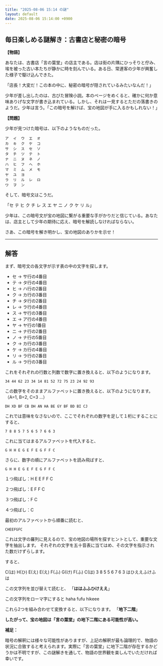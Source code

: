 ```yaml
---
title: "2025-08-06 15:14 の謎"
layout: default
date: 2025-08-06 15:14:00 +0900
---
```

## 毎日楽しめる謎解き：古書店と秘密の暗号

**【物語】**

あなたは、古書店「言の葉堂」の店主である。店は街の片隅にひっそりと佇み、埃を被った古い本たちが静かに時を刻んでいる。ある日、常連客の少年が興奮した様子で駆け込んできた。

「店長！大変だ！この本の中に、秘密の暗号が隠されているみたいなんだ！」

少年が差し出したのは、古びた冒険小説。本のページをめくると、確かに何か意味ありげな文字が書き込まれている。しかし、それは一見するとただの落書きのようだ。少年は言う。「この暗号を解けば、宝の地図が手に入るかもしれない！」

**【問題】**

少年が見つけた暗号は、以下のようなものだった。

```
ア  イ  ウ  エ  オ
カ  キ  ク  ケ  コ
サ  シ  ス  セ  ソ
タ  チ  ツ  テ  ト
ナ  ニ  ヌ  ネ  ノ
ハ  ヒ  フ  ヘ  ホ
マ  ミ  ム  メ  モ
ヤ  ユ  ヨ
ラ  リ  ル  レ  ロ
ワ  ヲ  ン
```

そして、暗号文はこうだ。

「セ テ  ヒ ク  チ レ  ス エ  ヤ  ニ ノ  ク ケ  リ ル」

少年は、この暗号文が宝の地図に繋がる重要な手がかりだと信じている。あなたは、店主として少年の期待に応え、暗号を解読しなければならない。

さあ、この暗号を解き明かし、宝の地図のありかを示せ！

---

## 解答

まず、暗号文の各文字が示す表の中の文字を探します。

*   セ → サ行の4番目
*   テ → タ行の4番目
*   ヒ → ハ行の2番目
*   ク → カ行の3番目
*   チ → タ行の2番目
*   レ → ラ行の4番目
*   ス → サ行の3番目
*   エ → ア行の4番目
*   ヤ → ヤ行の1番目
*   ニ → ナ行の2番目
*   ノ → ナ行の5番目
*   ク → カ行の3番目
*   ケ → カ行の4番目
*   リ → ラ行の2番目
*   ル → ラ行の3番目

これをそれぞれの行数と列数で数字に置き換えると、以下のようになります。

```
34 44 62 23 34 14 81 52 72 75 23 24 92 93
```
この数字をそのままアルファベットに置き換えると、以下のようになります。（A=1, B=2, C=3 ...）

```
DH XD BF CB DH AN HA BE GY BF BD BI CJ
```

これでは意味をなさないので、ここでそれぞれの数字を足して１桁にすることにすると、

```
7 8 8 5 7 5 6 5 7 6 6 3
```

これに当てはまるアルファベットを代入すると、
```
G H H E G E F E G F F C
```

さらに、数字の順にアルファベットを読み飛ばすと、

`G H H E G E F E G F F C`

１つ飛ばし：H E E F F C

２つ飛ばし：E F F C

３つ飛ばし：F C

４つ飛ばし：C

最初のアルファベットから順番に読むと、

`CHEEFGFC`

これは文字の羅列に見えるので、宝の地図の場所を探すヒントとして、重要な文字を抽出します。
それぞれの文字を五十音表に当てはめ、その文字を指示された数だけずらします。

すると、

C(は) H(ひ) E(え) E(え) F(ふ) G(け) F(ふ) C(は)
3   8   5   5   6   7   6   3 
はひええふけふは

この文字列を並び替えて読むと、
「**ははふふひけええ**」

この文字列をローマ字にすると
haha fufu hikeee

これら2つを組み合わせて変換すると、以下になります。
「**地下二階**」

**したがって、宝の地図は「言の葉堂」の地下二階にある可能性が高い。**

**補足：**

暗号の解釈には様々な可能性がありますが、上記の解釈が最も論理的で、物語の状況に合致すると考えられます。実際に「言の葉堂」に地下二階が存在するかどうかは不明ですが、この謎解きを通して、物語の世界観を楽しんでいただければ幸いです。
